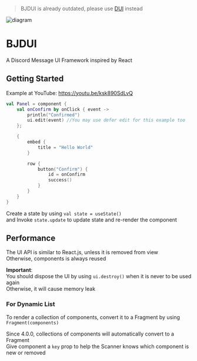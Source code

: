 > BJDUI is already outdated, please use [DUI](https://github.com/SonMooSans/discord-ui) instead
> 
<img src="https://i.ibb.co/BLSNNcQ/UI-1-25x-1.png" alt="diagram" style="max-width: 500px" />

# BJDUI
A Discord Message UI Framework inspired by React

## Getting Started
Example at YouTube: https://youtu.be/ksk890SdLvQ
```kotlin
val Panel = component {
    val onConfirm by onClick { event ->
        println("Confirmed")
        ui.edit(event) //You may use defer edit for this example too
    };

    {
        embed {
            title = "Hello World"
        }

        row {
            button("Confirm") {
                id = onConfirm
                success()
            }
        }
    }
}
```
Create a state by using `val state = useState()`
<br>
and Invoke `state.update` to update state and re-render the component

## Performance

The UI API is similar to React.js, unless it is removed from view
<br>
Otherwise, components is always reused

**Important**:
<br>
You should dispose the UI by using `ui.destroy()` when it is never to be used again
<br>
Otherwise, it will cause memory leak

### For Dynamic List
To render a collection of components, convert it to a Fragment by using `Fragment(components)`

Since 4.0.0, collections of components will automatically convert to a Fragment
<br>
Give component a `key` prop to help the Scanner knows which component is new or removed